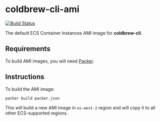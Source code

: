 # coldbrew-cli-ami

[![Build Status](https://travis-ci.org/coldbrewcloud/coldbrew-cli-ami.svg?branch=master)](https://travis-ci.org/coldbrewcloud/coldbrew-cli-ami)

The default ECS Container Instances AMI image for **coldbrew-cli**.

## Requirements

To build AMI images, you will need [Packer](https://www.packer.io/).

## Instructions

To build the AMI image:

```bash
packer build packer.json
```

This will build a new AMI image in `us-west-2` region and will copy it to all other ECS-supported regions.
